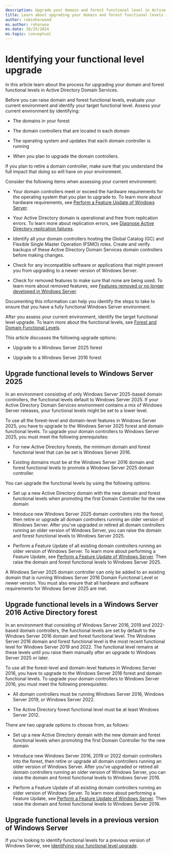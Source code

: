 ```yaml
---
description: Upgrade your domain and forest functional level in Active Director Domain Services for Windows Server
title: Learn about upgrading your domain and forest functional levels in Active Directory Domain Services.
author: robinharwood
ms.author: roharwoo
ms.date: 10/25/2024
ms.topic: conceptual
---
```


# Identifying your functional level upgrade

In this article learn about the process for upgrading your domain and forest functional levels in Active Directory Domain Services.

Before you can raise domain and forest functional levels, evaluate your current environment and identify your target functional level. Assess your current environment by identifying:

- The domains in your forest

- The domain controllers that are located in each domain

- The operating system and updates that each domain controller is running

- When you plan to upgrade the domain controllers.

If you plan to retire a domain controller, make sure that you understand the full impact that doing so will have on your environment.

Consider the following items when assessing your current environment:

- Your domain controllers meet or exceed the hardware requirements for the operating system that you plan to upgrade to. To learn more about hardware requirements, see [Perform a Feature Update of Windows Server](../../../get-started/perform-in-place-upgrade.md).

- Your Active Directory domain is operational and free from replication errors. To learn more about replication errors, see [Diagnose Active Directory replication failures](/troubleshoot/windows-server/active-directory/diagnose-replication-failures).

- Identify all your domain controllers hosting the Global Catalog (GC) and Flexible Single Master Operation (FSMO) roles. Create and verify backups of these Active Directory Domain Services domain controllers before making changes.

- Check for any incompatible software or applications that might prevent you from upgrading to a newer version of Windows Server.

- Check for removed features to make sure that none are being used. To learn more about removed features, see [Features removed or no longer developed in Windows Server](../get-started/removed-deprecated-features-windows-server.md).

Documenting this information can help you identify the steps to take to ensure that you have a fully functional Windows Server environment.

After you assess your current environment, identify the target functional level upgrade. To learn more about the functional levels, see [Forest and Domain Functional Levels](../active-directory-functional-levels.md).

This article discusses the following upgrade options:

- Upgrade to a Windows Server 2025 forest

- Upgrade to a Windows Server 2016 forest

## Upgrade functional levels to Windows Server 2025

In an environment consisting of only Windows Server 2025-based domain controllers, the functional levels default to Windows Server 2025. If your Active Directory Domain Services environment contains a mix of Windows Server releases, your functional levels might be set to a lower level.

To use all the forest-level and domain-level features in Windows Server 2025, you have to upgrade to the Windows Server 2025 forest and domain functional levels. To upgrade your domain controllers to Windows Server 2025, you must meet the following prerequisites:

- For new Active Directory forests, the minimum domain and forest functional level that can be set is Windows Server 2016.

- Existing domains must be at the Windows Server 2016 domain and forest functional levels to promote a Windows Server 2025 domain controller.

You can upgrade the functional levels by using the following options:

- Set up a new Active Directory domain with the new domain and forest functional levels when promoting the first Domain Controller for the new domain

- Introduce new Windows Server 2025 domain controllers into the forest, then retire or upgrade all domain controllers running an older version of Windows Server. After you've upgraded or retired all domain controllers running an older version of Windows Server, you can raise the domain and forest functional levels to Windows Server 2025.

- Perform a Feature Update of all existing domain controllers running an older version of Windows Server. To learn more about performing a Feature Update, see [Perform a Feature Update of Windows Server](../../../get-started/perform-in-place-upgrade.md). Then raise the domain and forest functional levels to Windows Server 2025.

A Windows Server 2025 domain controller can only be added to an existing domain that is running Windows Server 2016 Domain Functional Level or newer version. You must also ensure that all hardware and software requirements for Windows Server 2025 are met.

## Upgrade functional levels in a Windows Server 2016 Active Directory forest

In an environment that consisting of Windows Server 2016, 2019 and 2022-based domain controllers, the functional levels are set by default to the Windows Server 2016 domain and forest functional level. The Windows Server 2016 domain and forest functional level is the most recent functional level for Windows Server 2019 and 2022. The functional level remains at these levels until you raise them manually after an upgrade to Windows Server 2025 or later.

To use all the forest-level and domain-level features in Windows Server 2016, you have to upgrade to the Windows Server 2016 forest and domain functional levels. To upgrade your domain controllers to Windows Server 2016, you must meet the following prerequisites:

- All domain controllers must be running Windows Server 2016, Windows Server 2019, or Windows Server 2022.

- The Active Directory forest functional level must be at least Windows Server 2012.

There are two upgrade options to choose from, as follows:

- Set up a new Active Directory domain with the new domain and forest functional levels when promoting the first Domain Controller for the new domain

- Introduce new Windows Server 2016, 2019 or 2022 domain controllers into the forest, then retire or upgrade all domain controllers running an older version of Windows Server. After you've upgraded or retired all domain controllers running an older version of Windows Server, you can raise the domain and forest functional levels to Windows Server 2016.

- Perform a Feature Update of all existing domain controllers running an older version of Windows Server. To learn more about performing a Feature Update, see [Perform a Feature Update of Windows Server](../../../get-started/perform-in-place-upgrade.md). Then raise the domain and forest functional levels to Windows Server 2016.

## Upgrade functional levels in a previous version of Windows Server

If you're looking to identify functional levels for a previous version of Windows Server, see [Identifying your functional level upgrade](/previous-versions/windows/it-pro/windows-server-2008-r2-and-2008/cc754209(v=ws.10)).
